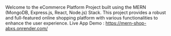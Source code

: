 Welcome to the eCommerce Platform Project built using the MERN (MongoDB, Express.js, React, Node.js) Stack. 
This project provides a robust and full-featured online shopping platform with various functionalities to enhance the user experience.
Live App Demo : https://mern-shop-abxs.onrender.com/
